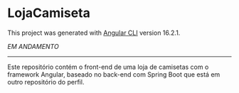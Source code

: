 # LojaCamiseta

This project was generated with [Angular CLI](https://github.com/angular/angular-cli) version 16.2.1.

*EM ANDAMENTO* 
<hr>
Este repositório contém o front-end de uma loja de camisetas com o framework Angular, baseado no back-end com Spring Boot que está em outro repositório do perfil.

